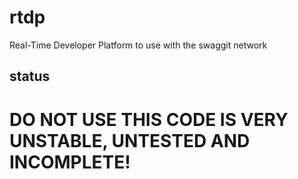 # rtdp
Real-Time Developer Platform to use with the swaggit network

## status

# DO NOT USE THIS CODE IS VERY UNSTABLE, UNTESTED AND INCOMPLETE!


